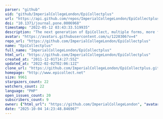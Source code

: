 ```yaml
---
parser: "github"
uid: "github/ImperialCollegeLondon/EpiCollectplus"
url: "https://api.github.com/repos/ImperialCollegeLondon/EpiCollectplus"
doi: "10.1371/journal.pone.0006968"
timestamp: "2022-05-12 03:43:33.519935"
description: "The next generation of EpiCollect, multiple forms, more fields and more control. We recommend using Apache 2.2 or later, PHP 5.3 or later and MySQL 5.5 or later."
avatar: "https://avatars.githubusercontent.com/u/1220306?v=4"
repo_url: "https://github.com/ImperialCollegeLondon/EpiCollectplus"
name: "EpiCollectplus"
full_name: "ImperialCollegeLondon/EpiCollectplus"
html_url: "https://github.com/ImperialCollegeLondon/EpiCollectplus"
created_at: "2011-12-01T14:27:55Z"
updated_at: "2022-02-02T02:06:12Z"
clone_url: "https://github.com/ImperialCollegeLondon/EpiCollectplus.git"
homepage: "http://www.epicollect.net"
size: 9961
stargazers_count: 22
watchers_count: 22
language: "PHP"
open_issues_count: 20
subscribers_count: 9
owner: {"html_url": "https://github.com/ImperialCollegeLondon", "avatar_url": "https://avatars.githubusercontent.com/u/1220306?v=4", "login": "ImperialCollegeLondon", "type": "Organization"}
date: "2025-10-04 14:23:48.846967"
---
```

